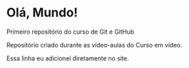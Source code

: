 # Olá, Mundo!
 Primeiro repositório do curso de Git e GitHub 

 Repositório criado durante as vídeo-aulas do Curso em vídeo.
 
 Essa linha eu adicionei diretamente no site.
